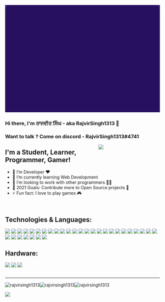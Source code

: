 <img src='https://github.com/RajvirSingh1313/RajvirSingh1313/blob/master/RAJVIR%20SINGH.gif?raw=true' width='2000"' height='350"'>


### Hi there, I'm ਰਾਜਵੀਰ ਸਿੰਘ - aka RajvirSingh1313 👋
### Want to talk ? Come on discord - RajvirSingh1313#4741

<img align='right' src='https://user-images.githubusercontent.com/5713670/87202985-820dcb80-c2b6-11ea-9f56-7ec461c497c3.gif' width='200"'>

## I'm a Student, Learner, Programmer, Gamer!
- 🔭 I’m Developer ❤
- 🌱 I’m currently learning Web Development
- 👯 I’m looking to work with other programmers 👨‍💻
- 🥅 2021 Goals: Contribute more to Open Source projects 🤝
- ⚡ Fun fact: I love to play games 🎮
<br />

## Technologies & Languages:
<div align="left">
  <img src="https://img.shields.io/badge/Python-14354C?style=for-the-badge&logo=python&logoColor=white"/>
  <img src="https://img.shields.io/badge/JavaScript-F7DF1E?style=for-the-badge&logo=javascript&logoColor=black"/>
  <img src="https://img.shields.io/badge/TypeScript-007ACC?style=for-the-badge&logo=typescript&logoColor=white"/>
  <img src="https://img.shields.io/badge/PostgreSQL-316192?style=for-the-badge&logo=postgresql&logoColor=white"/>
  <img src="https://img.shields.io/badge/MongoDB-4EA94B?style=for-the-badge&logo=mongodb&logoColor=white"/>
  <img src="https://img.shields.io/badge/SQLite-07405E?style=for-the-badge&logo=sqlite&logoColor=white"/>
  <img src="https://img.shields.io/badge/Node.js-43853D?style=for-the-badge&logo=node-dot-js&logoColor=white"/>
  <img src="https://img.shields.io/badge/npm-CB3837?style=for-the-badge&logo=npm&logoColor=white"/>
  <img src="https://img.shields.io/badge/Yarn-2C8EBB?style=for-the-badge&logo=yarn&logoColor=white"/>
  <img src="https://img.shields.io/badge/Express.js-404D59?style=for-the-badge&logo=express&logoColor=white"/>
  <img src="https://img.shields.io/badge/OpenCV-27338e?style=for-the-badge&logo=OpenCV&logoColor=white"/>
  <img src="https://img.shields.io/badge/RASPBERRY%20PI-C51A4A.svg?&style=for-the-badge&logo=raspberry%20pi&logoColor=white"/>
  <img src="https://img.shields.io/badge/Jupyter-F37626.svg?&style=for-the-badge&logo=Jupyter&logoColor=white"/>
  <img src="https://img.shields.io/badge/React-20232A?style=for-the-badge&logo=react&logoColor=61DAFB"/>
  <img src="https://img.shields.io/badge/Tailwind_CSS-38B2AC?style=for-the-badge&logo=tailwind-css&logoColor=white"/>
  <img src="https://img.shields.io/badge/Bootstrap-563D7C?style=for-the-badge&logo=bootstrap&logoColor=white"/>
  <img src="https://img.shields.io/badge/Material--UI-0081CB?style=for-the-badge&logo=material-ui&logoColor=white"/>
  <img src="https://img.shields.io/badge/React_Router-CA4245?style=for-the-badge&logo=react-router&logoColor=white"/>
  <img src="https://img.shields.io/badge/Flask-white?style=for-the-badge&logo=flask&logoColor=red"/>
  <img src="https://img.shields.io/badge/Netlify-00C7B7?style=for-the-badge&logo=netlify&logoColor=white"/>
  <img src="https://img.shields.io/badge/Heroku-430098?style=for-the-badge&logo=heroku&logoColor=white"/>
  <img src="https://img.shields.io/badge/conda-342B029.svg?&style=for-the-badge&logo=anaconda&logoColor=white"/>
  <img src="https://img.shields.io/badge/Git-F05032?style=for-the-badge&logo=git&logoColor=white"/>
  <img src="https://img.shields.io/badge/Postman-FF6C37?style=for-the-badge&logo=Postman&logoColor=white"/>
  <img src="https://img.shields.io/badge/Ubuntu-E95420?style=for-the-badge&logo=ubuntu&logoColor=white"/>
  <img src="https://img.shields.io/badge/Visual_Studio_Code-0078D4?style=for-the-badge&logo=visual%20studio%20code&logoColor=white"/>
  <img src="https://img.shields.io/badge/sublime_text-%23575757.svg?&style=for-the-badge&logo=sublime-text&logoColor=important"/>
  <img src="https://img.shields.io/badge/VIM-%2311AB00.svg?&style=for-the-badge&logo=vim&logoColor=white"/>
  <img src="https://img.shields.io/badge/Figma-353535?style=for-the-badge&logo=figma&logoColor=ff5861"/>
  <img src="https://img.shields.io/badge/Canva-%2300C4CC.svg?&style=for-the-badge&logo=Canva&logoColor=white"/>
  <img src="https://img.shields.io/badge/Gmail-D14836?style=for-the-badge&logo=gmail&logoColor=white"/>
  <img src="https://img.shields.io/badge/Discord-7289DA?style=for-the-badge&logo=discord&logoColor=white"/>
</div>

## Hardware:
<div align="left">
  <img src="https://img.shields.io/badge/Asus-Tuf_A15-yellow?style=for-the-badge&logo=asus&logoColor=red"/>
  <img src="https://img.shields.io/badge/NVIDIA-GTX1650-76B900?style=for-the-badge&logo=nvidia&logoColor=white"/>
  <img src="https://img.shields.io/badge/AMD-Ryzen_7_4800h-ED1C24?style=for-the-badge&logo=amd&logoColor=white"/>
</div>
<br/>
<hr/>
<div><img align="left" src="https://github-readme-stats.vercel.app/api?username=rajvirsingh1313&show_icons=true&theme=tokyonight&locale=en" alt="rajvirsingh1313" /><img align="left" src="https://github-readme-stats.vercel.app/api/top-langs?username=rajvirsingh1313&show_icons=true&theme=tokyonight&locale=en&layout=compact" alt="rajvirsingh1313" /><img align="left" src="https://github-readme-streak-stats.herokuapp.com/?user=rajvirsingh1313&theme=dark" alt="rajvirsingh1313" />
</div><br/>

![](https://komarev.com/ghpvc/?username=rajvirsingh1313&color=1a1b27)


